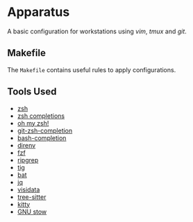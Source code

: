 Apparatus
=========

A basic configuration for workstations using *vim*, *tmux* and *git*.

Makefile
--------
The `Makefile` contains useful rules to apply configurations.

Tools Used
----------
- [zsh](https://www.zsh.org/)
- [zsh completions](https://oliverspryn.medium.com/adding-git-completion-to-zsh-60f3b0e7ffbc)
- [oh my zsh!](https://ohmyz.sh/)
- [git-zsh-completion](https://oliverspryn.medium.com/adding-git-completion-to-zsh-60f3b0e7ffbc)
- [bash-completion](https://github.com/scop/bash-completion)
- [direnv](https://direnv.net/)
- [fzf](https://github.com/junegunn/fzf)
- [ripgrep](https://github.com/BurntSushi/ripgrep)
- [tig](https://github.com/jonas/tig)
- [bat](https://github.com/sharkdp/bat)
- [jq](https://stedolan.github.io/jq/)
- [visidata](https://www.visidata.org/)
- [tree-sitter](https://tree-sitter.github.io/tree-sitter/)
- [kitty](https://sw.kovidgoyal.net/kitty/)
- [GNU stow](https://www.gnu.org/software/stow/)
